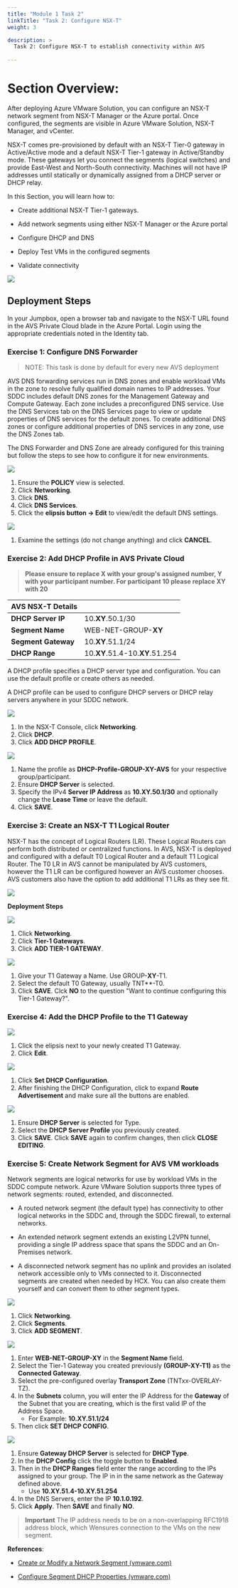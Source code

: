 ```yaml
---
title: "Module 1 Task 2"
linkTitle: "Task 2: Configure NSX-T"
weight: 3

description: >
  Task 2: Configure NSX-T to establish connectivity within AVS
  
---
```


# Section Overview:

After deploying Azure VMware Solution, you can configure an NSX-T network
segment from NSX-T Manager or the Azure portal. Once configured, the segments
are visible in Azure VMware Solution, NSX-T Manager, and vCenter.

NSX-T comes pre-provisioned by default with an NSX-T Tier-0 gateway in
Active/Active mode and a default NSX-T Tier-1 gateway in Active/Standby mode.
These gateways let you connect the segments (logical switches) and provide
East-West and North-South connectivity. Machines will not have IP addresses
until statically or dynamically assigned from a DHCP server or DHCP relay.

In this Section, you will learn how to:

-   Create additional NSX-T Tier-1 gateways.

-   Add network segments using either NSX-T Manager or the Azure portal

-   Configure DHCP and DNS

-   Deploy Test VMs in the configured segments

-   Validate connectivity

![](Mod1Task2Pic1.png)

## Deployment Steps

In your Jumpbox, open a browser tab and navigate to the NSX-T URL found in the AVS Private Cloud blade in the Azure Portal. Login using the appropriate credentials noted in the Identity tab.

### Exercise 1: Configure DNS Forwarder

>NOTE: This task is done by default for every new AVS deployment

AVS DNS forwarding services run in DNS zones and enable workload VMs in the zone
to resolve fully qualified domain names to IP addresses. Your SDDC includes
default DNS zones for the Management Gateway and Compute Gateway. Each zone
includes a preconfigured DNS service. Use the DNS Services tab on the DNS
Services page to view or update properties of DNS services for the default
zones. To create additional DNS zones or configure additional properties of DNS
services in any zone, use the DNS Zones tab.

The DNS Forwarder and DNS Zone are already configured for this training but
follow the steps to see how to configure it for new environments.

![](Mod1Task2Pic2.png)

1. Ensure the **POLICY** view is selected.
2. Click **Networking**.
3. Click **DNS**.
4. Click **DNS Services**.
5. Click the **elipsis button -> Edit** to view/edit the default DNS settings.

![](Mod1Task2Pic3.png)

1. Examine the settings (do not change anything) and click **CANCEL**.

### Exercise 2: Add DHCP Profile in AVS Private Cloud

> **Please ensure to replace X with your group's assigned number, Y with your participant number. For participant 10 please replace XY with 20**

|  **AVS NSX-T Details** |                                 |
|-------------------------|---------------------------------|
| **DHCP Server IP**      | 10.**XY**.50.1/30               |
| **Segment Name**        | WEB-NET-GROUP-**XY**                         |
| **Segment Gateway**     | 10.**XY**.51.1/24               |
| **DHCP Range**          | 10.**XY**.51.4-10.**XY**.51.254 |


A DHCP profile specifies a DHCP server type and configuration. You can use the
default profile or create others as needed.

A DHCP profile can be used to configure DHCP servers or DHCP relay servers
anywhere in your SDDC network.

![](Mod1Task2Pic4.png)

1.  In the NSX-T Console, click **Networking**.
2.  Click **DHCP**.
3.  Click **ADD DHCP PROFILE**.

![](Mod1Task2Pic5.png)

1. Name the profile as **DHCP-Profile-GROUP-XY-AVS** for your respective group/participant.
2. Ensure **DHCP Server** is selected.
3. Specify the IPv4 **Server IP Address** as **10.XY.50.1/30** and optionally change the **Lease Time** or leave the default.
4. Click **SAVE**.

### Exercise 3: Create an NSX-T T1 Logical Router

NSX-T has the concept of Logical Routers (LR). These Logical Routers can perform both distributed or centralized functions. In AVS, NSX-T is deployed and configured with a default T0 Logical Router and a default T1 Logical Router.
The T0 LR in AVS cannot be manipulated by AVS customers, however the T1 LR can be configured however an AVS customer chooses. AVS customers also have the option to add additional T1 LRs as they see fit.

![](Mod1Task2Pic7.png)

**Deployment Steps**

![](Mod1Task2Pic8.png)

1. Click **Networking**.
2. Click **Tier-1 Gateways**.
3. Click **ADD TIER-1 GATEWAY**.

![](Mod1Task2Pic9.png)

1. Give your T1 Gateway a Name. Use GROUP-**XY**-T1.
2. Select the default T0 Gateway, usually TNT**-T0.
3. Click **SAVE**. Clck **NO** to the question "Want to continue configuring this Tier-1 Gateway?".

### Exercise 4: Add the DHCP Profile to the T1 Gateway

![](Mod1Task2Pic10.png)

1. Click the elipsis next to your newly created T1 Gateway.
2. Click **Edit**.

![](Mod1Task2Pic11.png)

1. Click **Set DHCP Configuration**.
2. After finishing the DHCP Configuration, click to expand **Route Advertisement** and make sure all the buttons are enabled.

![](Mod1Task2Pic12.png)

1. Ensure **DHCP Server** is selected for Type.
2. Select the **DHCP Server Profile** you previously created.
3. Click **SAVE**. Click **SAVE** again to confirm changes, then click **CLOSE EDITING**.

### Exercise 5: Create Network Segment for AVS VM workloads

Network segments are logical networks for use by workload VMs in the SDDC
compute network. Azure VMware Solution supports three types of network segments:
routed, extended, and disconnected.

-   A routed network segment (the default type) has connectivity to other
    logical networks in the SDDC and, through the SDDC firewall, to external
    networks.

-   An extended network segment extends an existing L2VPN tunnel, providing a
    single IP address space that spans the SDDC and an On-Premises network.

-   A disconnected network segment has no uplink and provides an isolated
    network accessible only to VMs connected to it. Disconnected segments are
    created when needed by HCX. You can also create them yourself and can
    convert them to other segment types.

![](Mod1Task2Pic13.png)

1. Click **Networking**.
2. Click **Segments**.
3. Click **ADD SEGMENT**.

![](Mod1Task2Pic14.png)

1. Enter **WEB-NET-GROUP-XY** in the **Segment Name** field.
2. Select the Tier-1 Gateway you created previously **(GROUP-XY-T1)** as the **Connected Gateway**.
3. Select the pre-configured overlay **Transport Zone** (TNTxx-OVERLAY-TZ).
4. In the **Subnets** column, you will enter the IP Address for the **Gateway** of the Subnet that you are creating, which is the first valid IP of the Address Space.
    -   For Example: **10.XY.51.1/24**
5.  Then click **SET DHCP CONFIG**.

![](Mod1Task2Pic15.png)

1. Ensure **Gateway DHCP Server** is selected for **DHCP Type**.
2.  In the **DHCP Config** click the toggle button to **Enabled**.
3.  Then in the **DHCP Ranges** field enter the range according to the IPs assigned to your group. The IP in in the same network as the Gateway defined above.
    -   Use **10.XY.51.4-10.XY.51.254**
4.  In the DNS Servers, enter the IP **10.1.0.192**.
5. Click **Apply**. Then **SAVE** and finally **NO**.

> **Important**
>The IP address needs to be on a non-overlapping RFC1918 address block, which Wensures connection to the VMs on the new segment.

**References**:

-   [Create or Modify a Network Segment
    (vmware.com)](https://docs.vmware.com/en/VMware-Cloud-on-AWS/services/com.vmware.vmc-aws.networking-security/GUID-267DEADB-BD01-46B7-82D5-B9AA210CA9EE.html)

-   [Configure Segment DHCP Properties
    (vmware.com)](https://docs.vmware.com/en/VMware-Cloud-on-AWS/services/com.vmware.vmc-aws.networking-security/GUID-F6D433BE-753E-4B44-82FF-236CEBA17F8B.html)

